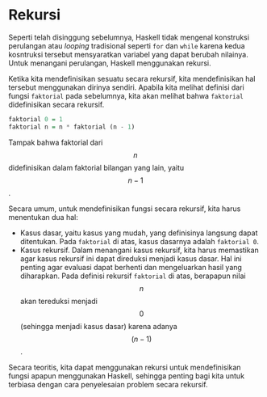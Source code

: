 # Rekursi

Seperti telah disinggung sebelumnya, Haskell tidak mengenal konstruksi
perulangan atau *looping* tradisional seperti `for` dan `while` karena
kedua kosntruksi tersebut mensyaratkan variabel yang dapat berubah
nilainya.  Untuk menangani perulangan, Haskell menggunakan rekursi.

Ketika kita mendefinisikan sesuatu secara rekursif, kita mendefinisikan hal tersebut menggunakan dirinya sendiri.  Apabila kita melihat definisi dari fungsi `faktorial` pada sebelumnya, kita akan melihat bahwa `faktorial` didefinisikan secara rekursif.
```haskell
faktorial 0 = 1
faktorial n = n * faktorial (n - 1)
```
Tampak bahwa faktorial dari $$n$$ didefinisikan dalam faktorial bilangan yang lain, yaitu $$n-1$$. 

Secara umum, untuk mendefinisikan fungsi secara rekursif, kita harus
menentukan dua hal:
- Kasus dasar, yaitu kasus yang mudah, yang definisinya langsung dapat
  ditentukan.  Pada `faktorial` di atas, kasus dasarnya adalah `faktorial
  0`. 
- Kasus rekursif.  Dalam menangani kasus rekursif, kita harus memastikan
  agar kasus rekursif ini dapat direduksi menjadi kasus dasar.  Hal ini
  penting agar evaluasi dapat berhenti dan mengeluarkan hasil yang
  diharapkan.  Pada definisi rekursif `faktorial` di atas, berapapun nilai $$n$$ akan tereduksi menjadi $$0$$ (sehingga menjadi kasus dasar) karena adanya $$(n - 1)$$.

Secara teoritis, kita dapat menggunakan rekursi untuk mendefinisikan
fungsi apapun menggunakan Haskell, sehingga penting bagi kita untuk
terbiasa dengan cara penyelesaian problem secara rekursif.
